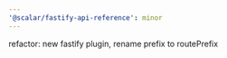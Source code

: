 ```yaml
---
'@scalar/fastify-api-reference': minor
---
```


refactor: new fastify plugin, rename prefix to routePrefix
